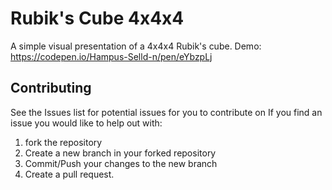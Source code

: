 # Rubik's Cube 4x4x4

A simple visual presentation of a 4x4x4 Rubik's cube.
Demo: https://codepen.io/Hampus-Selld-n/pen/eYbzpLj 

## Contributing

See the Issues list for potential issues for you to contribute on
If you find an issue you would like to help out with:

1. fork the repository
2. Create a new branch in your forked repository
3. Commit/Push your changes to the new branch
4. Create a pull request.


